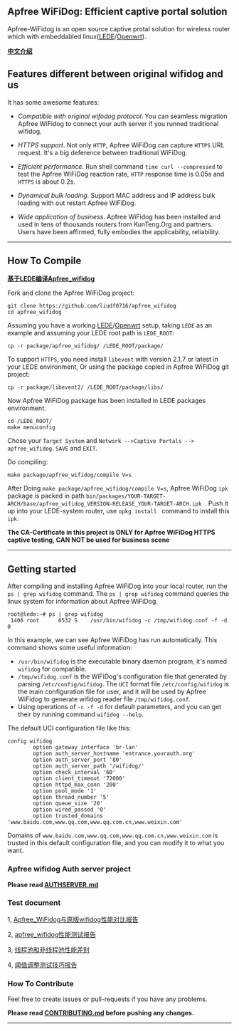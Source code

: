 ## Apfree WiFiDog: Efficient captive portal solution

Apfree-WiFidog is an open source captive protal solution for wireless router which with embeddabled linux([LEDE](https://github.com/lede-project/source)/[Openwrt](https://github.com/openwrt/openwrt)). 


**[中文介绍](https://github.com/liudf0716/apfree_wifidog/blob/master/README_ZH.md)**

## Features different between original wifidog and us

It has some awesome features:

* *Compatible with original wifodog protocol*. You can seamless migration Apfree WiFidog to connect your auth server if you runned traditional wifidog.

* *HTTPS support*. Not only `HTTP`, Apfree WiFiDog can capture `HTTPS` URL request. It's a big deference between traditional WiFiDog.

* *Efficient performance*. Run shell command `time curl --compressed` to test the Apfree WiFiDog reaction rate, `HTTP` response time is 0.05s and `HTTPS` is about 0.2s.

* *Dynamical bulk loading*. Support MAC address and IP address bulk loading with out restart Apfree WiFiDog.

* *Wide application of business*. Apfree WiFidog has been installed and used in tens of thousands routers from KunTeng.Org and partners. Users have been affirmed, fully embodies the applicability, reliability.


----

## How To Compile

**[基于LEDE编译Apfree_wifidog](https://github.com/liudf0716/apfree_wifidog/wiki/%E5%9F%BA%E4%BA%8ELEDE%E7%BC%96%E8%AF%91Apfree_wifidog)**

Fork and clone the Apfree WiFiDog project:

    git clone https://github.com/liudf0716/apfree_wifidog
    cd apfree_wifidog

Assuming you have a working [LEDE](https://github.com/lede-project/source)/[Openwrt](https://github.com/openwrt/openwrt) setup, taking `LEDE` as an example and assuming your LEDE root path is `LEDE_ROOT`:

	cp -r package/apfree_wifidog/ /LEDE_ROOT/package/

To support `HTTPS`, you need install `libevent` with version 2.1.7 or latest in your LEDE environment, Or using the package copied in Apfree WiFiDog git project:

    cp -r package/libevent2/ /LEDE_ROOT/package/libs/

Now Apfree WiFiDog package has been installed in LEDE packages environment.

    cd /LEDE_ROOT/
	make menuconfig

Chose your `Target System` and `Network -->Captive Portals --> apfree_wifidog`. `SAVE` and `EXIT`.

Do compiling:

```
make package/apfree_wifidog/compile V=s
```

After Doing `make package/apfree_wifidog/compile V=s`, Apfree WiFiDog `ipk` package is packed in path `bin/packages/YOUR-TARGET-ARCH/base/apfree_wifidog_VERSION-RELEASE_YOUR-TARGET-ARCH.ipk `. Push it up into your LEDE-system router, use `opkg install ` command to install this `ipk`.


**The CA-Certificate in this project is ONLY for Apfree WiFiDog HTTPS captive testing, CAN NOT be used for business scene**


--------

## Getting started

After compiling and installing Apfree WiFiDog into your local router, run the `ps | grep wifidog` command. The `ps | grep wifidog` command queries the linux system for information about Apfree WiFiDog.

```
root@lede:~# ps | grep wifidog
 1406 root      6532 S    /usr/bin/wifidog -c /tmp/wifidog.conf -f -d 0
```

In this example, we can see Apfree WiFiDog has run automatically. This command shows some useful information:

* `/usr/bin/wifidog` is the executable binary daemon program, it's named `wifidog` for compatible.
* `/tmp/wifidog.conf` is the WiFiDog's configuration file that generated by parsing `/etc/config/wifidog`. The `UCI` format file `/etc/config/wifidog` is the main configuration file for user, and it will be used by Apfree WiFidog to generate wifidog reader file `/tmp/wifidog.conf`.
* Using operations of `-c -f -d` for default parameters, and you can get their by running command `wifidog --help`.


The default UCI configuration file like this:

```
config wifidog
        option gateway_interface 'br-lan'
        option auth_server_hostname 'entrance.yourauth.org'
        option auth_server_port '80'
        option auth_server_path '/wifidog/'
        option check_interval '60'
        option client_timeout '72000'
        option httpd_max_conn '200'
        option pool_mode '1'
        option thread_number '5'
        option queue_size '20'
        option wired_passed '0'
        option trusted_domains 'www.baidu.com,www.qq.com,www.qq.com.cn,www.weixin.com'
```

Domains of `www.baidu.com,www.qq.com,www.qq.com.cn,www.weixin.com` is trusted in this default configuration file, and you can modify it to what you want.

### Apfree wifidog Auth server project

**Please read [AUTHSERVER.md](https://github.com/liudf0716/apfree_wifidog/blob/master/AUTHSERVER.md)**

### Test document

1, [Apfree_WiFidog与原版wifidog性能对比报告](https://github.com/liudf0716/apfree_wifidog/blob/master/doc/Apfree_WiFidog%E4%B8%8E%E5%8E%9F%E7%89%88wifidog%E6%80%A7%E8%83%BD%E5%AF%B9%E6%AF%94%E6%8A%A5%E5%91%8A.md)

2, [apfree_wifidog性能测试报告](https://github.com/liudf0716/apfree_wifidog/blob/master/doc/apfree%20wifidog%E7%BA%BF%E7%A8%8B%E6%B1%A0%E4%B8%8D%E5%90%8C%E9%85%8D%E7%BD%AE%E6%80%A7%E8%83%BD%E6%B5%8B%E8%AF%95%E6%8A%A5%E5%91%8A.md)

3, [线程池和非线程池性能差别](https://github.com/liudf0716/apfree_wifidog/blob/master/doc/%E7%BA%BF%E7%A8%8B%E6%B1%A0%E5%92%8C%E9%9D%9E%E7%BA%BF%E7%A8%8B%E6%B1%A0%E6%80%A7%E8%83%BD%E5%B7%AE%E5%88%AB.md)

4, [阈值调整测试技巧报告](https://github.com/liudf0716/apfree_wifidog/blob/master/doc/%E9%98%88%E5%80%BC%E8%B0%83%E6%95%B4%E6%B5%8B%E8%AF%95%E6%8A%80%E5%B7%A7%E6%8A%A5%E5%91%8A.md)

### How To Contribute

Feel free to create issues or pull-requests if you have any problems.

**Please read [CONTRIBUTING.md](https://github.com/liudf0716/apfree_wifidog/blob/master/CONTRIBUTING.md) before pushing any changes.**



---


